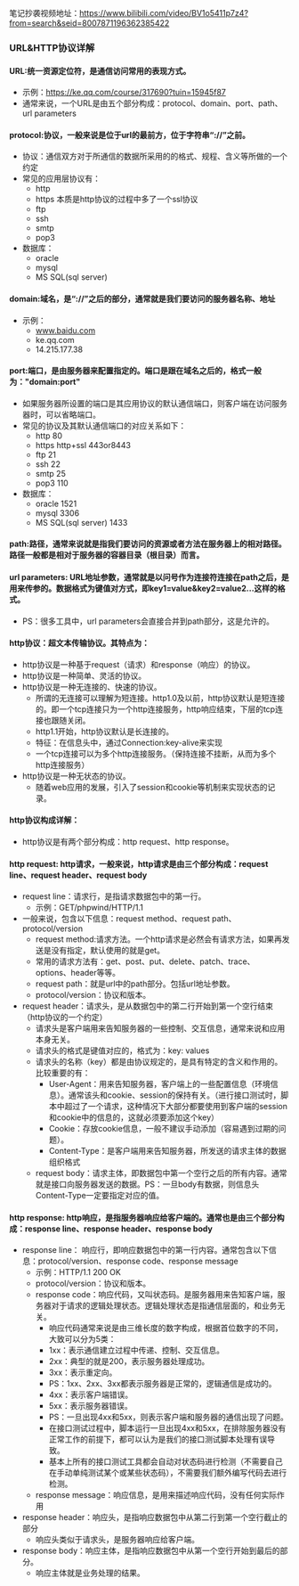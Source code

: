 笔记抄袭视频地址：https://www.bilibili.com/video/BV1o5411p7z4?from=search&seid=8007871196362385422
### URL&HTTP协议详解

#### URL:统一资源定位符，是通信访问常用的表现方式。
+ 示例：https://ke.qq.com/course/317690?tuin=15945f87
+ 通常来说，一个URL是由五个部分构成：protocol、domain、port、path、url parameters
#### protocol:协议，一般来说是位于url的最前方，位于字符串“://”之前。
+ 协议：通信双方对于所通信的数据所采用的的格式、规程、含义等所做的一个约定
+ 常见的应用层协议有：
	+ http
	+ https 	本质是http协议的过程中多了一个ssl协议
	+ ftp
	+ ssh
	+ smtp
	+ pop3
+ 数据库：
	+ oracle
	+ mysql
	+ MS SQL(sql server)
#### domain:域名，是“://”之后的部分，通常就是我们要访问的服务器名称、地址
+ 示例：
	+ www.baidu.com
	+ ke.qq.com
	+ 14.215.177.38
#### port:端口，是由服务器来配置指定的。端口是跟在域名之后的，格式一般为："domain:port"
+ 如果服务器所设置的端口是其应用协议的默认通信端口，则客户端在访问服务器时，可以省略端口。
+ 常见的协议及其默认通信端口的对应关系如下：
	+ http		80
	+ https		http+ssl 	443or8443
	+ ftp		21
	+ ssh		22
	+ smtp		25
	+ pop3		110
+ 数据库：
	+ oracle	1521
	+ mysql		3306
	+ MS SQL(sql server) 	1433
#### path:路径，通常来说就是指我们要访问的资源或者方法在服务器上的相对路径。路径一般都是相对于服务器的容器目录（根目录）而言。
#### url parameters: URL地址参数，通常就是以问号作为连接符连接在path之后，是用来传参的。数据格式为键值对方式，即key1=value&key2=value2...这样的格式。
+ PS：很多工具中，url parameters会直接合并到path部分，这是允许的。
#### http协议：超文本传输协议。其特点为：
+ http协议是一种基于request（请求）和response（响应）的协议。
+ http协议是一种简单、灵活的协议。
+ http协议是一种无连接的、快速的协议。
	+ 所谓的无连接可以理解为短连接。http1.0及以前，http协议默认是短连接的。即一个tcp连接只为一个http连接服务，http响应结束，下层的tcp连接也跟随关闭。
	+ http1.1开始，http协议默认是长连接的。
	+ 特征：在信息头中，通过Connection:key-alive来实现
	+ 一个tcp连接可以为多个http连接服务。（保持连接不挂断，从而为多个http连接服务）
+ http协议是一种无状态的协议。
	+ 随着web应用的发展，引入了session和cookie等机制来实现状态的记录。
#### http协议构成详解：
+ http协议是有两个部分构成：http request、http response。
#### http request: http请求，一般来说，http请求是由三个部分构成：request line、request header、request body
+ request line：请求行，是指请求数据包中的第一行。
	+ 示例：GET/phpwind/HTTP/1.1
+ 一般来说，包含以下信息：request method、request path、protocol/version
	+ request method:请求方法。一个http请求是必然会有请求方法，如果再发送是没有指定，默认使用的就是get。
	+ 常用的请求方法有：get、post、put、delete、patch、trace、options、header等等。
	+ request path：就是url中的path部分。包括url地址参数。
	+ protocol/version：协议和版本。
+ request header：请求头，是从数据包中的第二行开始到第一个空行结束（http协议的一个约定）
	+ 请求头是客户端用来告知服务器的一些控制、交互信息，通常来说和应用本身无关。
	+ 请求头的格式是键值对应的，格式为：key: values
	+ 请求头的名称（key）都是由协议规定的，是具有特定的含义和作用的。比较重要的有：
		+ User-Agent：用来告知服务器，客户端上的一些配置信息（环境信息）。通常该头和cookie、session的保持有关。（进行接口测试时，脚本中超过了一个请求，这种情况下大部分都要使用到客户端的session和cookie中的信息的，这就必须要添加这个key）
		+ Cookie：存放cookie信息，一般不建议手动添加（容易遇到过期的问题）。
		+ Content-Type：是客户端用来告知服务器，所发送的请求主体的数据组织格式
	+ request body：请求主体，即数据包中第一个空行之后的所有内容。通常就是接口向服务器发送的数据。PS：一旦body有数据，则信息头Content-Type一定要指定对应的值。
#### http response: http响应，是指服务器响应给客户端的。通常也是由三个部分构成：response line、response header、response body
+ response line： 响应行，即响应数据包中的第一行内容。通常包含以下信息：protocol/version、response code、response message
	+ 示例：HTTP/1.1 200 OK
    + protocol/version：协议和版本。
    + response code：响应代码，又叫状态码。是服务器用来告知客户端，服务器对于请求的逻辑处理状态。逻辑处理状态是指通信层面的，和业务无关。
        + 响应代码通常来说是由三维长度的数字构成，根据首位数字的不同，大致可以分为5类：
        + 1xx：表示通信建立过程中传递、控制、交互信息。
        + 2xx：典型的就是200，表示服务器处理成功。
        + 3xx：表示重定向。
        + PS：1xx、2xx、3xx都表示服务器是正常的，逻辑通信是成功的。
        + 4xx：表示客户端错误。
        + 5xx：表示服务器错误。
        + PS：一旦出现4xx和5xx，则表示客户端和服务器的通信出现了问题。
        + 在接口测试过程中，脚本运行一旦出现4xx和5xx，在排除服务器没有正常工作的前提下，都可以认为是我们的接口测试脚本处理有误导致。
        + 基本上所有的接口测试工具都会自动对状态码进行检测（不需要自己在手动单纯测试某个或某些状态码），不需要我们额外编写代码去进行检测。
	+ response message：响应信息，是用来描述响应代码，没有任何实际作用
+ response header：响应头，是指响应数据包中从第二行到第一个空行截止的部分
	+ 响应头类似于请求头，是服务器响应给客户端。
+ response body：响应主体，是指响应数据包中从第一个空行开始到最后的部分。
	+ 响应主体就是业务处理的结果。








